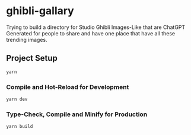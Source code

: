 # ghibli-gallary

Trying to build a directory for Studio Ghibli Images-Like that are ChatGPT Generated for people to share and have one place that have all these trending images.

## Project Setup

```sh
yarn
```

### Compile and Hot-Reload for Development

```sh
yarn dev
```

### Type-Check, Compile and Minify for Production

```sh
yarn build
```
